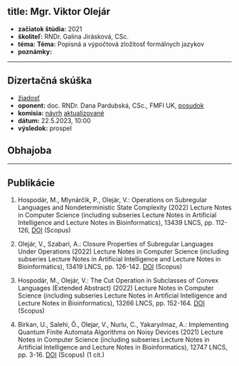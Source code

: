 title: Mgr. Viktor Olejár
---

* **začiatok štúdia:** 2021    
* **školiteľ:** RNDr. Galina Jirásková, CSc.   
* **téma:** **Téma:** Popisná a výpočtová zložitosť formálnych jazykov         
* **poznámky:**



---


## Dizertačná skúška

* [žiadosť](DS_olejar/DS_dsziadost.pdf)   
* **oponent:** doc. RNDr. Dana Pardubská, CSc., FMFI UK, [posudok](DS_olejar/posudok.pdf)
* **komisia:** [návrh](DS_olejar/navrh_ds.pdf)  [aktualizované](DS_olejar/ds.pdf) 
* **dátum:**  22.5.2023, 10:00  
* **výsledok:**   prospel 




## Obhajoba



---


## Publikácie

1. Hospodár, M., Mlynárčik, P., Olejár, V.: Operations on Subregular Languages and Nondeterministic State Complexity
(2022) Lecture Notes in Computer Science (including subseries Lecture Notes in Artificial Intelligence and Lecture Notes in Bioinformatics), 13439 LNCS, pp. 112-126, [DOI](https://doi.org/10.1007/978-3-031-13257-5_9) (Scopus)

2. Olejár, V., Szabari, A.: Closure Properties of Subregular Languages Under Operations
(2022) Lecture Notes in Computer Science (including subseries Lecture Notes in Artificial Intelligence and Lecture Notes in Bioinformatics), 13419 LNCS, pp. 126-142. [DOI](https://doi.org/10.1007/978-3-031-13502-6_9) (Scopus)

3. Hospodár, M., Olejár, V.: The Cut Operation in Subclasses of Convex Languages (Extended Abstract)
(2022) Lecture Notes in Computer Science (including subseries Lecture Notes in Artificial Intelligence and Lecture Notes in Bioinformatics), 13266 LNCS, pp. 152-164. [DOI](https://doi.org/10.1007/978-3-031-07469-1_12) (Scopus)

4. Birkan, U., Salehi, Ö., Olejar, V., Nurlu, C., Yakaryılmaz, A.: 
Implementing Quantum Finite Automata Algorithms on Noisy Devices
(2021) Lecture Notes in Computer Science (including subseries Lecture Notes in Artificial Intelligence and Lecture Notes in Bioinformatics), 12747 LNCS, pp. 3-16. [DOI](https://doi.org/10.1007/978-3-030-77980-1_1) (Scopus)  (1 cit.)




